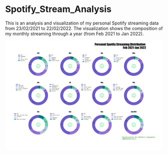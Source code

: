 # Spotify_Stream_Analysis
This is an analysis and visualization of my personal Spotify streaming data from 23/02/2021 to 22/02/2022. The visualization shows the composition of my monthly streaming through a year (from Feb 2021 to Jan 2022).


![Yearly Personal Spotify streaming analysis](/Yearly_personal_stream_dist.jpg)
